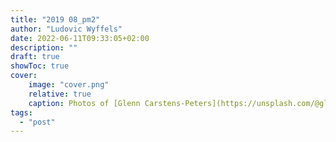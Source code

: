 ```yaml
---
title: "2019 08_pm2"
author: "Ludovic Wyffels"
date: 2022-06-11T09:33:05+02:00
description: ""
draft: true
showToc: true
cover:
    image: "cover.png"
    relative: true
    caption: Photos of [Glenn Carstens-Peters](https://unsplash.com/@glenncarstenspeters) on [Unsplash](https://unsplash.com)
tags:
  - "post"
---
```

